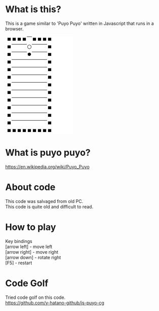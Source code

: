 # What is this?
This is a game similar to 'Puyo Puyo' written in Javascript that runs in a browser.  

![jspuyo](jspuyo.gif)

# What is puyo puyo?
https://en.wikipedia.org/wiki/Puyo_Puyo

# About code
This code was salvaged from old PC.  
This code is quite old and difficult to read.  

# How to play
Key bindings  
[arrow left] - move left  
[arrow right] - move right  
[arrow down] - rotate right  
[F5] - restart

# Code Golf
Tried code golf on this code.  
https://github.com/y-hatano-github/js-puyo-cg
